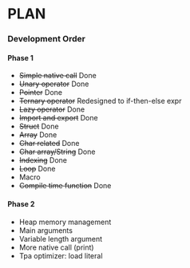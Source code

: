# PLAN

### Development Order

#### Phase 1
* ~~Simple native call~~ Done
* ~~Unary operator~~ Done
* ~~Pointer~~ Done
* ~~Ternary operator~~ Redesigned to if-then-else expr
* ~~Lazy operator~~ Done
* ~~Import and export~~ Done
* ~~Struct~~ Done
* ~~Array~~ Done
* ~~Char related~~ Done
* ~~Char array/String~~ Done
* ~~Indexing~~ Done
* ~~Loop~~ Done
* Macro
* ~~Compile time function~~ Done

#### Phase 2
* Heap memory management
* Main arguments
* Variable length argument
* More native call (print)
* Tpa optimizer: load literal
